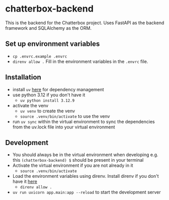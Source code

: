 # chatterbox-backend

This is the backend for the Chatterbox project. Uses FastAPI as the backend framework and SQLAlchemy as the ORM.

## Set up environment variables

- `cp .envrc.example .envrc`
- `direnv allow .`
  Fill in the environment variables in the `.envrc` file.

## Installation

- install `uv` [here](https://docs.astral.sh/uv/getting-started/installation/#homebrew) for dependency management
- use python 3.12 if you don't have it
  - `uv python install 3.12.9`
- activate the venv
  - `uv venv` to create the venv
  - `source .venv/bin/activate` to use the venv
- run `uv sync` within the virtual environment to sync the dependencies from the uv.lock file into your virtual environment

## Development

- You should always be in the virtual environment when developing e.g. this `(chatterbox-backend) $` should be present in your terminal
- Activate the virtual environment if you are not already in it
  - `source .venv/bin/activate`
- Load the environment variables using direnv. Install direnv if you don't have it [here](https://direnv.net/docs/installation.html)
  - `direnv allow .`
- `uv run uvicorn app.main:app --reload` to start the development server
